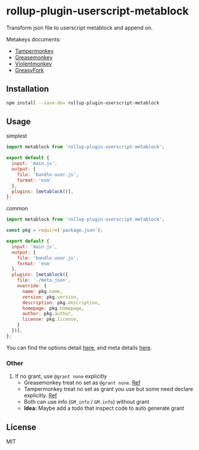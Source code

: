# rollup-plugin-userscript-metablock

Transform json file to userscript metablock and append on.

Metakeys documents:

- [Tampermonkey](https://tampermonkey.net/documentation.php)
- [Greasemonkey](https://wiki.greasespot.net/Metadata_Block)
- [Violentmonkey](https://violentmonkey.github.io/api/metadata-block/)
- [GreasyFork](https://greasyfork.org/help/meta-keys)

## Installation

```sh
npm install --save-dev rollup-plugin-userscript-metablock
```

## Usage

simplest

```js
import metablock from 'rollup-plugin-userscript-metablock';

export default {
  input: 'main.js',
  output: {
    file: 'bundle.user.js',
    format: 'esm'
  },
  plugins: [metablock()],
};
```

common

```js
import metablock from 'rollup-plugin-userscript-metablock';

const pkg = require('package.json');

export default {
  input: 'main.js',
  output: {
    file: 'bundle.user.js',
    format: 'esm'
  },
  plugins: [metablock({
    file: './meta.json',
    override: {
      name: pkg.name,
      version: pkg.version,
      description: pkg.description,
      homepage: pkg.homepage,
      author: pkg.author,
      license: pkg.license,
    }
  })],
};
```

You can find the options detail [here](./docs/options.md), and meta details [here](./docs/meta.md).

### Other

1. If no grant, use `@grant none` explicitly
   - Greasemonkey treat no set as `@grant none`. [Ref](https://wiki.greasespot.net/@grant)
   - Tampermonkey treat no set as grant you use but some need declare explicitly. [Ref](https://tampermonkey.net/documentation.php#_grant)
   - Both can use info (`GM_info` / `GM.info`) without grant
   - **Idea:** Maybe add a todo that inspect code to auto generate grant

## License

MIT
